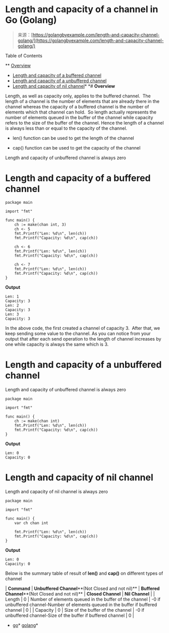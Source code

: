 <!--yml
category: 未分类
date: 2024-10-13 06:24:37
-->

# Length and capacity of a channel in Go (Golang)

> 来源：[https://golangbyexample.com/length-and-capacity-channel-golang/](https://golangbyexample.com/length-and-capacity-channel-golang/)

Table of Contents

 **   [Overview](#Overview "Overview")
*   [Length and capacity of a buffered channel](#Length_and_capacity_of_a_buffered_channel "Length and capacity of a buffered channel")
*   [Length and capacity of a unbuffered channel](#Length_and_capacity_of_a_unbuffered_channel "Length and capacity of a unbuffered channel")
*   [Length and capacity of nil channel](#Length_and_capacity_of_nil_channel "Length and capacity of nil channel")*  *# **Overview**

Length, as well as capacity only, applies to the buffered channel.  The length of a channel is the number of elements that are already there in the channel whereas the capacity of a buffered channel is the number of elements which that channel can hold.  So length actually represents the number of elements queued in the buffer of the channel while capacity refers to the size of the buffer of the channel. Hence the length of a channel is always less than or equal to the capacity of the channel.

*   len() function can be used to get the length of the channel

*   cap() function can be used to get the capacity of the channel

Length and capacity of unbuffered channel is always zero

# **Length and capacity of a buffered channel**

```
package main

import "fmt"

func main() {
	ch := make(chan int, 3)
	ch <- 5
	fmt.Printf("Len: %d\n", len(ch))
	fmt.Printf("Capacity: %d\n", cap(ch))

	ch <- 6
	fmt.Printf("Len: %d\n", len(ch))
	fmt.Printf("Capacity: %d\n", cap(ch))

	ch <- 7
	fmt.Printf("Len: %d\n", len(ch))
	fmt.Printf("Capacity: %d\n", cap(ch))
}
```

**Output**

```
Len: 1
Capacity: 3
Len: 2
Capacity: 3
Len: 3
Capacity: 3
```

In the above code, the first created a channel of capacity 3.  After that, we keep sending some value to the channel. As you can notice from your output that after each send operation to the length of channel increases by one while capacity is always the same which is 3.

# **Length and capacity of a unbuffered channel**

Length and capacity of unbuffered channel is always zero

```
package main

import "fmt"

func main() {
    ch := make(chan int)
    fmt.Printf("Len: %d\n", len(ch))
    fmt.Printf("Capacity: %d\n", cap(ch))
}
```

**Output**

```
Len: 0
Capacity: 0
```

# **Length and capacity of nil channel**

Length and capacity of nil channel is always zero

```
package main

import "fmt"

func main() {
	var ch chan int

	fmt.Printf("Len: %d\n", len(ch))
	fmt.Printf("Capacity: %d\n", cap(ch))
}
```

**Output**

```
Len: 0
Capacity: 0
```

Below is the summary table of result of **len()** and **cap()** on different types of channel

| **Command** | **Unbuffered Channel****(Not Closed and not nil)** | **Buffered Channel****(Not Closed and not nil)** | **Closed Channel** | **Nil Channel** |
| Length | 0 | Number of elements queued in the buffer of the channel | -0 if unbuffered channel-Number of elements queued in the buffer if buffered channel | 0 |
| Capacity | 0 | Size of the buffer of the channel | -0 if unbuffered channel-Size of the buffer if buffered channel | 0 |

*   [go](https://golangbyexample.com/tag/go/)*   [golang](https://golangbyexample.com/tag/golang/)*